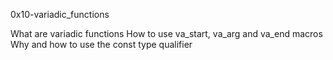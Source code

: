 0x10-variadic_functions

What are variadic functions
How to use va_start, va_arg and va_end macros
Why and how to use the const type qualifier
